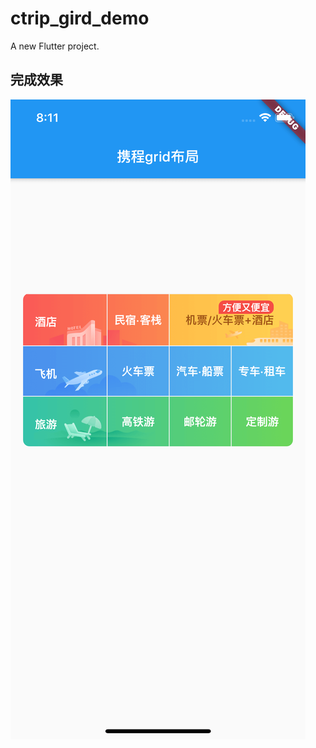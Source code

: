 # ctrip_gird_demo

A new Flutter project.

## 完成效果

![](https://github.com/gitKun/ctrip_gird_demo/blob/master/screenshort/complete.png?raw=true)
